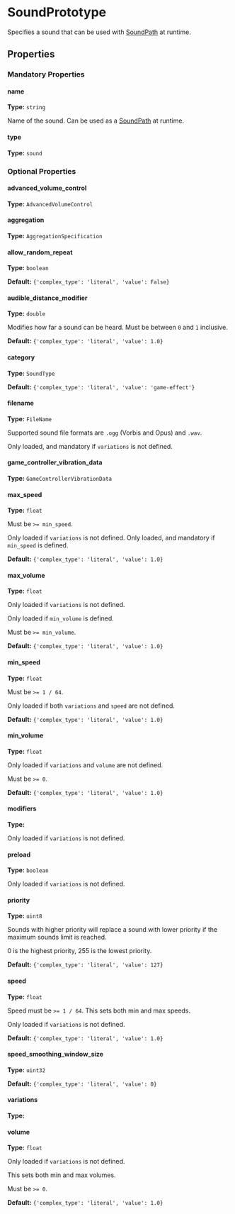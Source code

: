 # SoundPrototype

Specifies a sound that can be used with [SoundPath](runtime:SoundPath) at runtime.

## Properties

### Mandatory Properties

#### name

**Type:** `string`

Name of the sound. Can be used as a [SoundPath](runtime:SoundPath) at runtime.

#### type

**Type:** `sound`



### Optional Properties

#### advanced_volume_control

**Type:** `AdvancedVolumeControl`



#### aggregation

**Type:** `AggregationSpecification`



#### allow_random_repeat

**Type:** `boolean`



**Default:** `{'complex_type': 'literal', 'value': False}`

#### audible_distance_modifier

**Type:** `double`

Modifies how far a sound can be heard. Must be between `0` and `1` inclusive.

**Default:** `{'complex_type': 'literal', 'value': 1.0}`

#### category

**Type:** `SoundType`



**Default:** `{'complex_type': 'literal', 'value': 'game-effect'}`

#### filename

**Type:** `FileName`

Supported sound file formats are `.ogg` (Vorbis and Opus) and `.wav`.

Only loaded, and mandatory if `variations` is not defined.

#### game_controller_vibration_data

**Type:** `GameControllerVibrationData`



#### max_speed

**Type:** `float`

Must be `>= min_speed`.

Only loaded if `variations` is not defined. Only loaded, and mandatory if `min_speed` is defined.

**Default:** `{'complex_type': 'literal', 'value': 1.0}`

#### max_volume

**Type:** `float`

Only loaded if `variations` is not defined.

Only loaded if `min_volume` is defined.

Must be `>= min_volume`.

**Default:** `{'complex_type': 'literal', 'value': 1.0}`

#### min_speed

**Type:** `float`

Must be `>= 1 / 64`.

Only loaded if both `variations` and `speed` are not defined.

**Default:** `{'complex_type': 'literal', 'value': 1.0}`

#### min_volume

**Type:** `float`

Only loaded if `variations` and `volume` are not defined.

Must be `>= 0`.

**Default:** `{'complex_type': 'literal', 'value': 1.0}`

#### modifiers

**Type:** 

Only loaded if `variations` is not defined.

#### preload

**Type:** `boolean`

Only loaded if `variations` is not defined.

#### priority

**Type:** `uint8`

Sounds with higher priority will replace a sound with lower priority if the maximum sounds limit is reached.

0 is the highest priority, 255 is the lowest priority.

**Default:** `{'complex_type': 'literal', 'value': 127}`

#### speed

**Type:** `float`

Speed must be `>= 1 / 64`. This sets both min and max speeds.

Only loaded if `variations` is not defined.

**Default:** `{'complex_type': 'literal', 'value': 1.0}`

#### speed_smoothing_window_size

**Type:** `uint32`



**Default:** `{'complex_type': 'literal', 'value': 0}`

#### variations

**Type:** 



#### volume

**Type:** `float`

Only loaded if `variations` is not defined.

This sets both min and max volumes.

Must be `>= 0`.

**Default:** `{'complex_type': 'literal', 'value': 1.0}`

